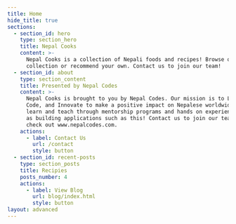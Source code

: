 ```yaml
---
title: Home
hide_title: true
sections:
  - section_id: hero
    type: section_hero
    title: Nepal Cooks
    content: >-
      Nepal Cooks is a collection of Nepali foods and recipes! Browse our
      collection or recommend your own. Contact us to join our team!
  - section_id: about
    type: section_content
    title: Presented by Nepal Codes
    content: >-
      Nepal Cooks is brought to you by Nepal Codes. Our mission is to Learn,
      Code, and Innovate to make a positive impact on Nepalese worldwide. We
      learn and teach through mentorship programs and hands on experience such
      as building applications such as this! Contact us to join our team or
      check out www.nepalcodes.com.
    actions:
      - label: Contact Us
        url: /contact
        style: button
  - section_id: recent-posts
    type: section_posts
    title: Recipies
    posts_number: 4
    actions:
      - label: View Blog
        url: blog/index.html
        style: button
layout: advanced
---
```


